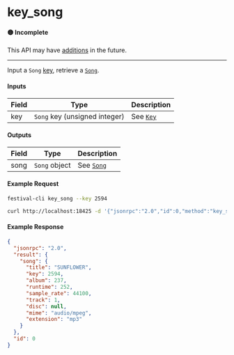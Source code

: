 # key_song

#### 🟡 Incomplete
This API may have [additions](/api-stability/marker.md) in the future.

---

Input a `Song` [key](/common-objects/key.md), retrieve a [`Song`](/common-objects/song.md).

#### Inputs

| Field | Type                                           | Description |
|-------|------------------------------------------------|-------------|
| key   | `Song` key (unsigned integer)                  | See [`Key`](/json-rpc/key.md)

#### Outputs

| Field | Type          | Description |
|-------|---------------|-------------|
| song  | `Song` object | See [`Song`](/common-objects/song.md)

#### Example Request
```bash
festival-cli key_song --key 2594
```
```bash
curl http://localhost:18425 -d '{"jsonrpc":"2.0","id":0,"method":"key_song","params":{"key":2594}}'
```

#### Example Response
```json
{
  "jsonrpc": "2.0",
  "result": {
    "song": {
      "title": "SUNFLOWER",
      "key": 2594,
      "album": 237,
      "runtime": 252,
      "sample_rate": 44100,
      "track": 1,
      "disc": null,
      "mime": "audio/mpeg",
      "extension": "mp3"
    }
  },
  "id": 0
}
```
